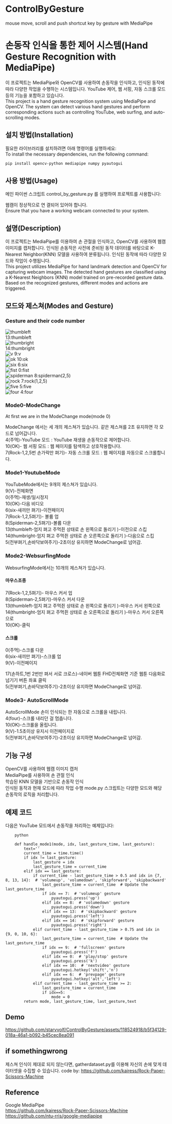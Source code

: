 # ControlByGesture
mouse move, scroll and push shortcut key by gesture with MediaPipe
# 손동작 인식을 통한 제어 시스템(Hand Gesture Recognition with MediaPipe)

이 프로젝트는 MediaPipe와 OpenCV를 사용하여 손동작을 인식하고, 인식된 동작에 따라 다양한 작업을 수행하는 시스템입니다. YouTube 제어, 웹 서핑, 자동 스크롤 모드 등의 기능을 포함하고 있습니다.   
This project is a hand gesture recognition system using MediaPipe and OpenCV. The system can detect various hand gestures and perform corresponding actions such as controlling YouTube, web surfing, and auto-scrolling modes.

## 설치 방법(Installation)    
필요한 라이브러리를 설치하려면 아래 명령어를 실행하세요:   
To install the necessary dependencies, run the following command:   
```bash
pip install opencv-python mediapipe numpy pyautogui
```


## 사용 방법(Usage)
메인 파이썬 스크립트 control_by_gesture.py 를 실행하여 프로젝트를 사용합니다:

웹캠이 정상적으로 연 결되어 있어야 합니다.   
Ensure that you have a working webcam connected to your system.


## 설명(Description)

이 프로젝트는 MediaPipe를 이용하여 손 관절을 인식하고, OpenCV를 사용하여 웹캠 이미지를 캡처합니다. 인식된 손동작은 사전에 준비된 동작 데이터를 바탕으로 K-Nearest Neighbor(KNN) 모델을 사용하여 분류됩니다. 인식된 동작에 따라 다양한 모드와 작업이 수행됩니다.   
This project utilizes MediaPipe for hand landmark detection and OpenCV for capturing webcam images. The detected hand gestures are classified using a K-Nearest Neighbors (KNN) model trained on pre-recorded gesture data. Based on the recognized gestures, different modes and actions are triggered.

## 모드와 제스쳐(Modes and Gesture)
### Gesture and their code number   
![thumbleft](https://github.com/starvvolf/ControlByGesture/assets/118524918/9afec3d1-df53-4282-b6d5-44aff8cd8907)   
13:thumbleft    
![thumbright](https://github.com/starvvolf/ControlByGesture/assets/118524918/d2bdb9ce-fabb-4b1d-9b2e-84084bdf1a14)  
14:thumbright   
![v](https://github.com/starvvolf/ControlByGesture/assets/118524918/17820310-0f34-4f5e-beab-333341a46b3e)
9:v   
![ok](https://github.com/starvvolf/ControlByGesture/assets/118524918/da6a6b6e-5abe-4cac-a840-91126df4d343)
10:ok   
![six](https://github.com/starvvolf/ControlByGesture/assets/118524918/049d5cff-1f12-486b-80bb-9d487a5cd113)
6:six   
![fist](https://github.com/starvvolf/ControlByGesture/assets/118524918/dd0cfabf-9b11-42be-b5eb-dd14d9f28def)
0:fist   
![spiderman](https://github.com/starvvolf/ControlByGesture/assets/118524918/7835bc16-f96e-419f-9290-ae35b33a64a5)
8:spiderman(2,5)   
![rock](https://github.com/starvvolf/ControlByGesture/assets/118524918/928a5b66-bf4e-430a-91f9-c5ba852c7d4e)
7:rock(1,2,5)   
![five](https://github.com/starvvolf/ControlByGesture/assets/118524918/b0688c3c-64e6-4943-af84-245aa8f7c9bb)
5:five   
![four](https://github.com/starvvolf/ControlByGesture/assets/118524918/7816cf33-1da3-492f-adc0-60f3ec7c4270)
4:four   

### Mode0-ModeChange
At first we are in the ModeChange mode(mode 0)   
   
ModeChange 에서는 세 개의 제스쳐가 있습니다. 같은 제스쳐를 2초 유지하면 각 모드로 넘어갑니다.   
4(주먹)-YouTube 모드 : YouTube 재생을 손동작으로 제어합니다.   
10(OK)- 웹 서핑 모드 : 웹 페이지를 탐색하고 상호작용합니다.   
7(Rock-1,2,5번 손가락만 펴기)- 자동 스크롤 모드 : 웹 페이지를 자동으로 스크롤합니다.   

### Mode1-YoutubeMode   
   
YouTubeMode에서는 9개의 제스쳐가 있습니다.    
9(V)-전체화면   
0(주먹)-재생/일시정지   
10(OK)-다음 비디오   
6(six-새끼만 펴기)-이전페이지   
7(Rock-1,2,5펴기)- 볼륨 업   
8(Spiderman-2,5펴기)-볼륨 다운   
13(thumbleft-엄지 펴고 주먹쥔 상태로 손 왼쪽으로 돌리기 )-이전으로 스킵   
14(thumbright-엄지 펴고 주먹쥔 상태로 손 오른쪽으로 돌리기 )-다음으로 스킵   
5(전부펴기,손바닥보여주기)-2초이상 유지하면 ModeChange로 넘어감.   

### Mode2-WebsurfingMode   

WebsurfingMode에서는 10개의 제스쳐가 있습니다.     
#### 마우스조종       
7(Rock-1,2,5펴기)- 마우스 커서 업     
8(Spiderman-2,5펴기)-마우스 커서 다운      
13(thumbleft-엄지 펴고 주먹쥔 상태로 손 왼쪽으로 돌리기 )-마우스 커서 왼쪽으로      
14(thumbright-엄지 펴고 주먹쥔 상태로 손 오른쪽으로 돌리기 )-마우스 커서 오른쪽으로     
10(OK)-클릭      

#### 스크롤   
0(주먹)-스크롤 다운      
6(six-새끼만 펴기)-스크롤 업      
9(V)-이전페이지      

17(손하트,1번 2번만 펴서 서로 크로스)-네이버 웹툰 FHD전체화면 기준 웹툰 다음화로 넘기기 버튼 좌표 클릭     
5(전부펴기,손바닥보여주기)-2초이상 유지하면 ModeChange로 넘어감.   

### Mode3- AutoScrollMode      
AutoScrollMode 손이 인식되는 한 자동으로 스크롤을 내립니다.   
4(four)-스크롤 내리던 걸 멈춥니다.   
10(OK)-스크롤을 올립니다.   
9(V)-1.5초이상 유지시 이전페이지로   
5(전부펴기,손바닥보여주기)-2초이상 유지하면 ModeChange로 넘어감.   


## 기능 구성
OpenCV를 사용하여 웹캠 이미지 캡처   
MediaPipe를 사용하여 손 관절 인식   
학습된 KNN 모델을 기반으로 손동작 인식   
인식된 동작과 현재 모드에 따라 작업 수행
mode.py 스크립트는 다양한 모드와 해당 손동작의 로직을 처리합니다.   

## 예제 코드
다음은 YouTube 모드에서 손동작을 처리하는 예제입니다:

```
    python
    
    def handle_mode1(mode, idx, last_gesture_time, last_gesture):
        text=''
        current_time = time.time()
        if idx != last_gesture:
            last_gesture = idx
            last_gesture_time = current_time
        elif idx == last_gesture:
            if current_time - last_gesture_time > 0.5 and idx in {7, 8, 13, 14}:  # 'volumeup', 'volumedown', 'skipforward', 'skipbackward'
                last_gesture_time = current_time  # Update the last_gesture_time
                if idx == 7:  # 'volumeup' gesture
                    pyautogui.press('up')
                elif idx == 8:  # 'volumedown' gesture
                    pyautogui.press('down')
                elif idx == 13:  # 'skipbackward' gesture
                    pyautogui.press('left')
                elif idx == 14:  # 'skipforward' gesture
                    pyautogui.press('right')
            elif current_time - last_gesture_time > 0.75 and idx in {9, 0, 10, 6}:
                last_gesture_time = current_time  # Update the last_gesture_time
                if idx == 9:  # 'fullscreen' gesture
                    pyautogui.press('f')
                elif idx == 0:  # 'play/stop' gesture
                    pyautogui.press('k')
                elif idx == 10:  # 'nextvideo' gesture
                    pyautogui.hotkey('shift','n')
                elif idx == 6:  # 'prevpage' gesture
                    pyautogui.hotkey('alt','left')
            elif current_time - last_gesture_time >= 2:
                last_gesture_time = current_time
                if idx==5:
                    mode = 0
        return mode, last_gesture_time, last_gesture,text

```
## Demo
https://github.com/starvvolf/ControlByGesture/assets/118524918/b5f34129-018a-46a1-b092-b45cec8ea091


## if somethingwrong
제스쳐 인식이 제대로 되지 않는다면, gatherdataset.py를 이용해 자신의 손에 맞게 데이터셋을 수집할 수 있습니다.
code by: https://github.com/kairess/Rock-Paper-Scissors-Machine






## Reference   
Google MediaPipe   
https://github.com/kairess/Rock-Paper-Scissors-Machine   
https://github.com/ntu-rris/google-mediapipe   

